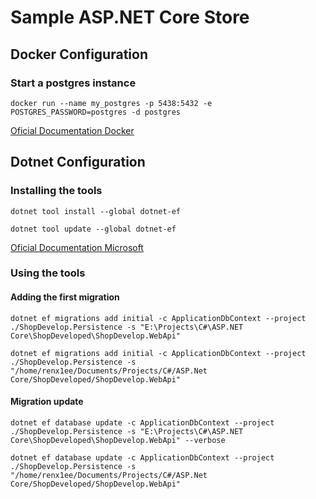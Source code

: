 # Sample ASP.NET Core Store

## Docker Configuration

### Start a postgres instance
```
docker run --name my_postgres -p 5438:5432 -e POSTGRES_PASSWORD=postgres -d postgres
```
[Oficial Documentation Docker](https://hub.docker.com/_/postgres)

## Dotnet Configuration

### Installing the tools
```
dotnet tool install --global dotnet-ef
```

```
dotnet tool update --global dotnet-ef
```

[Oficial Documentation Microsoft](https://learn.microsoft.com/en-us/ef/core/cli/dotnet)

### Using the tools

#### Adding the first migration
```
dotnet ef migrations add initial -c ApplicationDbContext --project ./ShopDevelop.Persistence -s "E:\Projects\C#\ASP.NET Core\ShopDeveloped\ShopDevelop.WebApi"
```
```
dotnet ef migrations add initial -c ApplicationDbContext --project ./ShopDevelop.Persistence -s "/home/renx1ee/Documents/Projects/C#/ASP.Net Core/ShopDeveloped/ShopDevelop.WebApi"
```

#### Migration update
```
dotnet ef database update -c ApplicationDbContext --project ./ShopDevelop.Persistence -s "E:\Projects\C#\ASP.NET Core\ShopDeveloped\ShopDevelop.WebApi" --verbose
```
```
dotnet ef database update -c ApplicationDbContext --project ./ShopDevelop.Persistence -s "/home/renx1ee/Documents/Projects/C#/ASP.Net Core/ShopDeveloped/ShopDevelop.WebApi"
```
